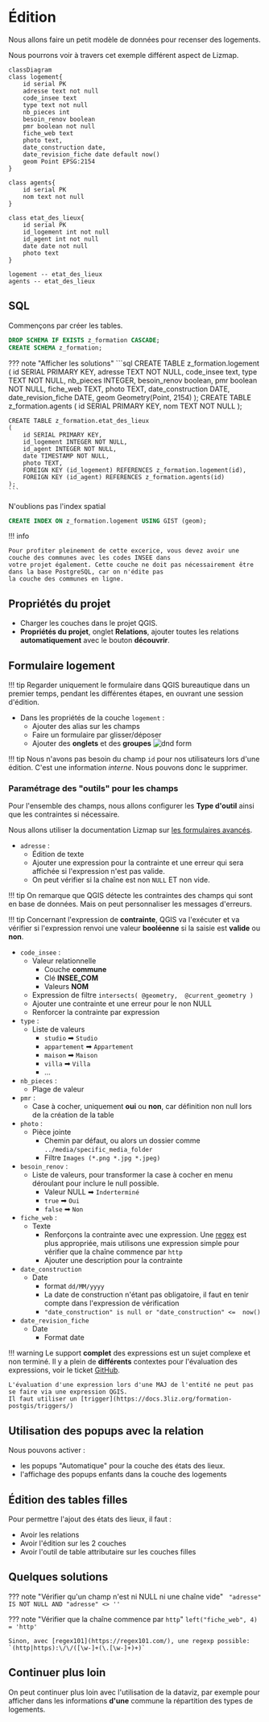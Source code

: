 # Édition

Nous allons faire un petit modèle de données pour recenser des logements.

Nous pourrons voir à travers cet exemple différent aspect de Lizmap.

```mermaid
classDiagram
class logement{
    id serial PK
    adresse text not null
    code_insee text
    type text not null
    nb_pieces int
    besoin_renov boolean
    pmr boolean not null
    fiche_web text
    photo text,
    date_construction date,
    date_revision_fiche date default now()
    geom Point EPSG:2154
}

class agents{
    id serial PK
    nom text not null
}

class etat_des_lieux{
    id serial PK
    id_logement int not null
    id_agent int not null
    date date not null
    photo text
}

logement -- etat_des_lieux
agents -- etat_des_lieux
```

## SQL

Commençons par créer les tables.

```sql
DROP SCHEMA IF EXISTS z_formation CASCADE;
CREATE SCHEMA z_formation;
```

??? note "Afficher les solutions"
    ```sql
    CREATE TABLE z_formation.logement (
        id SERIAL PRIMARY KEY,
        adresse TEXT NOT NULL,
        code_insee text,
        type TEXT NOT NULL,
        nb_pieces INTEGER,
        besoin_renov boolean,
        pmr boolean NOT NULL,
        fiche_web TEXT,
        photo TEXT,
        date_construction DATE,
        date_revision_fiche DATE,
        geom Geometry(Point, 2154)
    );
    CREATE TABLE z_formation.agents
    (
        id SERIAL PRIMARY KEY,
        nom TEXT NOT NULL
    );

    CREATE TABLE z_formation.etat_des_lieux
    (
        id SERIAL PRIMARY KEY,
        id_logement INTEGER NOT NULL,
        id_agent INTEGER NOT NULL,
        date TIMESTAMP NOT NULL,
        photo TEXT,
        FOREIGN KEY (id_logement) REFERENCES z_formation.logement(id),
        FOREIGN KEY (id_agent) REFERENCES z_formation.agents(id)
    );
    ```

N'oublions pas l'index spatial

```sql
CREATE INDEX ON z_formation.logement USING GIST (geom);
```

!!! info

    Pour profiter pleinement de cette excerice, vous devez avoir une couche des communes avec les codes INSEE dans
    votre projet également. Cette couche ne doit pas nécessairement être dans la base PostgreSQL, car on n'édite pas
    la couche des communes en ligne.

## Propriétés du projet

* Charger les couches dans le projet QGIS.
* **Propriétés du projet**, onglet **Relations**, ajouter toutes les relations **automatiquement** avec le bouton **découvrir**.

## Formulaire logement

!!! tip
    Regarder uniquement le formulaire dans QGIS bureautique dans un premier temps, pendant les différentes étapes,
    en ouvrant une session d'édition.

* Dans les propriétés de la couche `logement` :
  * Ajouter des alias sur les champs
  * Faire un formulaire par glisser/déposer
  * Ajouter des **onglets** et des **groupes**
    ![dnd form](./media/longer-workshop/dnd.png)

!!! tip
    Nous n'avons pas besoin du champ `id` pour nos utilisateurs lors d'une édition. C'est une information *interne*.
    Nous pouvons donc le supprimer.

### Paramétrage des "outils" pour les champs

Pour l'ensemble des champs, nous allons configurer les **Type d'outil** ainsi que les contraintes si nécessaire.

Nous allons utiliser la documentation Lizmap sur
[les formulaires avancés](https://docs.lizmap.com/current/fr/publish/layer_properties/attributes_form.html#advanced-form).

* `adresse` :
    * Édition de texte
    * Ajouter une expression pour la contrainte et une erreur qui sera affichée si l'expression n'est pas valide.
    * On peut vérifier si la chaîne est non `NULL` ET non vide.

!!! tip
    On remarque que QGIS détecte les contraintes des champs qui sont en base de données. Mais on peut personnaliser
    les messages d'erreurs.

!!! tip
    Concernant l'expression de **contrainte**, QGIS va l'exécuter et va vérifier si l'expression renvoi
    une valeur **booléenne** si la saisie est **valide** ou **non**.

* `code_insee` :
    * Valeur relationnelle
      * Couche **commune**
      * Clé **INSEE_COM**
      * Valeurs **NOM**
    * Expression de filtre `intersects( @geometry,  @current_geometry )`
    * Ajouter une contrainte et une erreur pour le non NULL
    * Renforcer la contrainte par expression
* `type` :
    * Liste de valeurs
      * `studio` ➡ `Studio`
      * `appartement` ➡ `Appartement`
      * `maison` ➡ `Maison`
      * `villa` ➡ `Villa`
      * ...
* `nb_pieces` :
    * Plage de valeur
* `pmr` :
    * Case à cocher, uniquement **oui** ou **non**, car définition non null lors de la création de la table
* `photo` :
    * Pièce jointe
        * Chemin par défaut, ou alors un dossier comme `../media/specific_media_folder`
        * Filtre `Images (*.png *.jpg *.jpeg)`
* `besoin_renov` :
    * Liste de valeurs, pour transformer la case à cocher en menu déroulant pour inclure le null possible.
        * Valeur NULL ➡ `Inderterminé`
        * `true` ➡ `Oui`
        * `false` ➡ `Non`
* `fiche_web` :
    * Texte
       * Renforçons la contrainte avec une expression. Une [regex](https://fr.wikipedia.org/wiki/Expression_r%C3%A9guli%C3%A8re)
         est plus appropriée, mais utilisons une expression
         simple pour vérifier que la chaîne commence par `http`
       * Ajouter une description pour la contrainte
* `date_construction`
    * Date
        * format `dd/MM/yyyy`
        * La date de construction n'étant pas obligatoire, il faut en tenir compte dans l'expression de vérification
        * `"date_construction" is null or "date_construction" <=  now() `
* `date_revision_fiche`
    * Date
        * Format date

!!! warning
    Le support **complet** des expressions est un sujet complexe et non terminé. Il y a plein de **différents**
    contextes pour l'évaluation des expressions, voir le ticket [GitHub](https://github.com/3liz/lizmap-web-client/issues/3226).

    L'évaluation d'une expression lors d'une MAJ de l'entité ne peut pas se faire via une expression QGIS.
    Il faut utiliser un [trigger](https://docs.3liz.org/formation-postgis/triggers/)

## Utilisation des popups avec la relation

Nous pouvons activer :

* les popups "Automatique" pour la couche des états des lieux.
* l'affichage des popups enfants dans la couche des logements

## Édition des tables filles

Pour permettre l'ajout des états des lieux, il faut :

* Avoir les relations
* Avoir l'édition sur les 2 couches
* Avoir l'outil de table attributaire sur les couches filles

## Quelques solutions

??? note "Vérifier qu'un champ n'est ni NULL ni une chaîne vide"
    ` "adresse" IS NOT NULL AND "adresse" <> ''`

??? note "Vérifier que la chaîne commence par `http`"
    `left("fiche_web", 4) = 'http'`

    Sinon, avec [regex101](https://regex101.com/), une regexp possible: `(http|https):\/\/([\w-]+(\.[\w-]+)+)`

## Continuer plus loin

On peut continuer plus loin avec l'utilisation de la dataviz, par exemple pour afficher dans les informations **d'une**
commune la répartition des types de logements.
